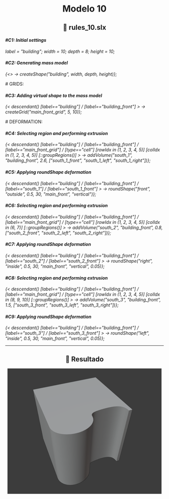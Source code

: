 <h1 align="center">Modelo 10</h2>

<h2 align="center">📝 rules_10.slx</h2>

#### **_\#C1: Initial settings_**

_label = "building"; width = 10; depth = 8; height = 10;_

#### **_\#C2: Generating mass model_**

_{<> -> createShape("building", width, depth, height)};_

\# GRIDS:

#### **_\#C3: Adding virtual shape to the mass model_**

_{< descendant() [label=="building"] / [label=="building_front"] > -> createGrid("main_front_grid", 5, 10)};_

\# DEFORMATION:

#### **_\#C4: Selecting region and performing extrusion_**

_{< descendant() [label=="building"] / [label=="building_front"] / [label=="main_front_grid"] / [type=="cell"] [rowIdx in (1, 2, 3, 4, 5)] [colIdx in (1, 2, 3, 4, 5)] [::groupRegions()] > -> addVolume("south_1", "building_front", 2.6, ["south_1_front", "south_1_left", "south_1_right"])};_

#### **_\#C5: Applying roundShape deformation_**

_{< descendant() [label=="building"] / [label=="building_front"] / [label=="south_1"] / [label=="south_1_front"] > -> roundShape("front", "outside", 0.5, 30, "main_front", "vertical")};_

#### **_\#C6: Selecting region and performing extrusion_**

_{< descendant() [label=="building"] / [label=="building_front"] / [label=="main_front_grid"] / [type=="cell"] [rowIdx in (1, 2, 3, 4, 5)] [colIdx in (6, 7)] [::groupRegions()] > -> addVolume("south_2", "building_front", 0.8, ["south_2_front", "south_2_left", "south_2_right"])};_

#### **_\#C7: Applying roundShape deformation_**

_{< descendant() [label=="building"] / [label=="building_front"] / [label=="south_2"] / [label=="south_2_front"] > -> roundShape("right", "inside", 0.5, 30, "main_front", "vertical", 0.05)};_

#### **_\#C8: Selecting region and performing extrusion_**

_{< descendant() [label=="building"] / [label=="building_front"] / [label=="main_front_grid"] / [type=="cell"] [rowIdx in (1, 2, 3, 4, 5)] [colIdx in (8, 9, 10)] [::groupRegions()] > -> addVolume("south_3", "building_front", 1.5, ["south_3_front", "south_3_left", "south_3_right"])};_

#### **_\#C9: Applying roundShape deformation_**

_{< descendant() [label=="building"] / [label=="building_front"] / [label=="south_3"] / [label=="south_3_front"] > -> roundShape("left", "inside", 0.5, 30, "main_front", "vertical", 0.05)};_

---

<h2 align="center">🏢 Resultado</h2>

<div align="center">
  <img src="modelo_10.png" alt="Modelo 10">
</div>
